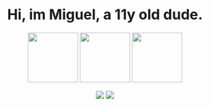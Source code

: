 <div align='center'>

# Hi, im Miguel, a 11y old dude. 
 <img src="https://cdn.jsdelivr.net/gh/devicons/devicon/icons/c/c-original.svg" height = 100px;/> <img src="https://cdn.jsdelivr.net/gh/devicons/devicon/icons/vscode/vscode-original-wordmark.svg" height = 100px;/> 
            <img src="https://cdn.jsdelivr.net/gh/devicons/devicon/icons/linux/linux-original.svg" height = 100px;/>
            
<a href="https://instagram.com/miguel.the.coder" target="_blank"><img src="https://img.shields.io/badge/-Miguel.The.Coder-%23E4405F?style=for-the-badge&logo=instagram&logoColor=white" target="_blank"></a>
<a href = "mailto:t7miguel@gmail.com"><img src="https://img.shields.io/badge/Gmail-D14836?style=for-the-badge&logo=gmail&logoColor=white" target="_blank"></a>
